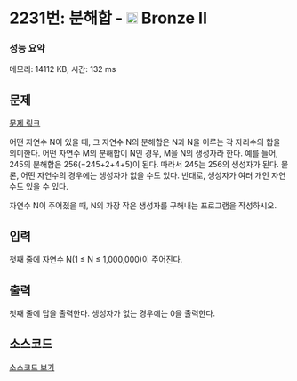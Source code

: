 # 2231번: 분해합 - <img src="https://static.solved.ac/tier_small/4.svg" style="height:20px" /> Bronze II

<!-- performance -->
### 성능 요약
메모리: 14112 KB, 시간: 132 ms
<!-- end -->

## 문제

[문제 링크](https://boj.kr/2231)

<p>어떤 자연수 N이 있을 때, 그 자연수 N의 분해합은 N과 N을 이루는 각 자리수의 합을 의미한다. 어떤 자연수 M의 분해합이 N인 경우, M을 N의 생성자라 한다. 예를 들어, 245의 분해합은 256(=245+2+4+5)이 된다. 따라서 245는 256의 생성자가 된다. 물론, 어떤 자연수의 경우에는 생성자가 없을 수도 있다. 반대로, 생성자가 여러 개인 자연수도 있을 수 있다.</p>

<p>자연수 N이 주어졌을 때, N의 가장 작은 생성자를 구해내는 프로그램을 작성하시오.</p>

## 입력

<p>첫째 줄에 자연수 N(1 ≤ N ≤ 1,000,000)이 주어진다.</p>

## 출력

<p>첫째 줄에 답을 출력한다. 생성자가 없는 경우에는 0을 출력한다.</p>

## 소스코드

[소스코드 보기](Main.java)